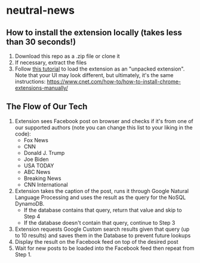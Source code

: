# neutral-news

## How to install the extension locally (takes less than 30 seconds!)

1. Download this repo as a .zip file or clone it
2. If necessary, extract the files
3. Follow [this tutorial](https://www.cnet.com/how-to/how-to-install-chrome-extensions-manually/) to load the extension as an "unpacked extension". Note that your UI may look different, but ultimately, it's the same instructions:
   https://www.cnet.com/how-to/how-to-install-chrome-extensions-manually/

## The Flow of Our Tech

1. Extension sees Facebook post on browser and checks if it's from one of our supported authors (note you can change this list to your liking in the code):
   - Fox News
   - CNN
   - Donald J. Trump
   - Joe Biden
   - USA TODAY
   - ABC News
   - Breaking News
   - CNN International
2. Extension takes the caption of the post, runs it through Google Natural Language Processing and uses the result as the query for the NoSQL DynamoDB.
   - If the database contains that query, return that value and skip to Step 4
   - If the database doesn't contain that query, continue to Step 3
3. Extension requests Google Custom search results given that query (up to 10 results) and saves them in the Database to prevent future lookups
4. Display the result on the Facebook feed on top of the desired post
5. Wait for new posts to be loaded into the Facebook feed then repeat from Step 1.
